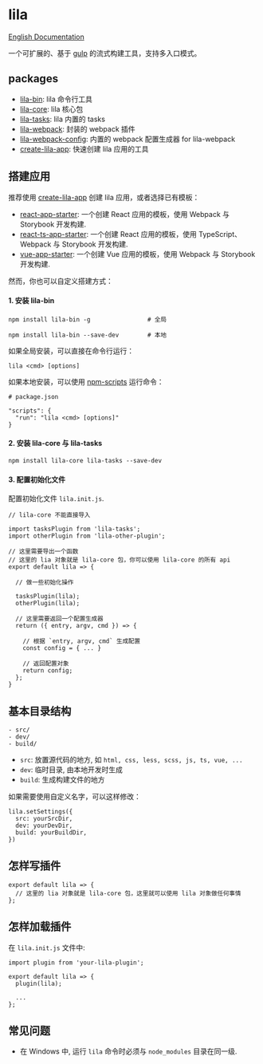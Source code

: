 # lila

[English Documentation](./README.en.md)

一个可扩展的、基于 [gulp](https://github.com/gulpjs/gulp) 的流式构建工具，支持多入口模式。

## packages

- [lila-bin](./packages/lila-bin): lila 命令行工具
- [lila-core](./packages/lila-core): lila 核心包
- [lila-tasks](./packages/lila-tasks): lila 内置的 tasks
- [lila-webpack](./packages/lila-webpack): 封装的 webpack 插件
- [lila-webpack-config](./packages/lila-webpack-config): 内置的 webpack 配置生成器 for lila-webpack
- [create-lila-app](./packages/create-lila-app): 快速创建 lila 应用的工具

## 搭建应用

推荐使用 [create-lila-app](./packages/create-lila-app) 创建 lila 应用，或者选择已有模板：

- [react-app-starter](https://github.com/deepraining/react-app-starter): 一个创建 React 应用的模板，使用 Webpack 与 Storybook 开发构建.
- [react-ts-app-starter](https://github.com/deepraining/react-ts-app-starter): 一个创建 React 应用的模板，使用 TypeScript、Webpack 与 Storybook 开发构建.
- [vue-app-starter](https://github.com/deepraining/vue-app-starter): 一个创建 Vue 应用的模板，使用 Webpack 与 Storybook 开发构建.

然而，你也可以自定义搭建方式：

#### 1. 安装 lila-bin

```
npm install lila-bin -g                # 全局

npm install lila-bin --save-dev        # 本地
```

如果全局安装，可以直接在命令行运行：

```
lila <cmd> [options]
```

如果本地安装，可以使用 [npm-scripts](https://docs.npmjs.com/misc/scripts) 运行命令：

```
# package.json

"scripts": {
  "run": "lila <cmd> [options]"
}
```

#### 2. 安装 lila-core 与 lila-tasks

```
npm install lila-core lila-tasks --save-dev
```

#### 3. 配置初始化文件

配置初始化文件 `lila.init.js`.

```
// lila-core 不能直接导入

import tasksPlugin from 'lila-tasks';
import otherPlugin from 'lila-other-plugin';

// 这里需要导出一个函数
// 这里的 lia 对象就是 lila-core 包，你可以使用 lila-core 的所有 api
export default lila => {

  // 做一些初始化操作

  tasksPlugin(lila);
  otherPlugin(lila);

  // 这里需要返回一个配置生成器
  return ({ entry, argv, cmd }) => {

    // 根据 `entry, argv, cmd` 生成配置
    const config = { ... }

    // 返回配置对象
    return config;
  };
}
```

## 基本目录结构

```
- src/
- dev/
- build/
```

- `src`: 放置源代码的地方, 如 `html, css, less, scss, js, ts, vue, ...`
- `dev`: 临时目录, 由本地开发时生成
- `build`: 生成构建文件的地方

如果需要使用自定义名字，可以这样修改：

```
lila.setSettings({
  src: yourSrcDir,
  dev: yourDevDir,
  build: yourBuildDir,
})
```

## 怎样写插件

```
export default lila => {
  // 这里的 lia 对象就是 lila-core 包，这里就可以使用 lila 对象做任何事情
};
```

## 怎样加载插件

在 `lila.init.js` 文件中:

```
import plugin from 'your-lila-plugin';

export default lila => {
  plugin(lila);

  ...
};
```

## 常见问题

- 在 Windows 中, 运行 `lila` 命令时必须与 `node_modules` 目录在同一级.
